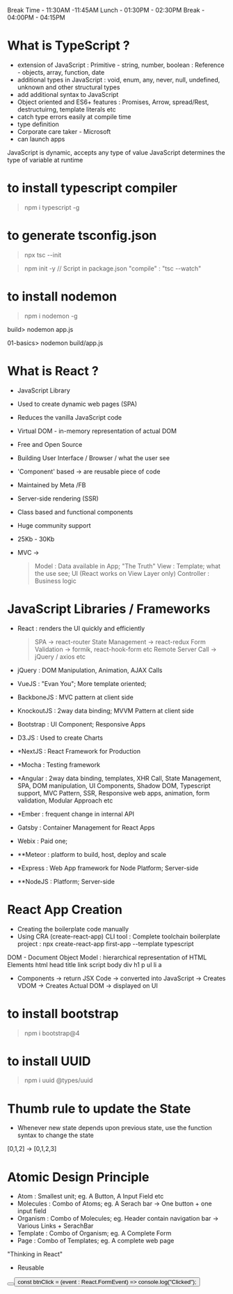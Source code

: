 Break Time - 11:30AM -11:45AM
Lunch - 01:30PM - 02:30PM
Break - 04:00PM - 04:15PM

# What is TypeScript ?
- extension of JavaScript 
    : Primitive - string, number, boolean
    : Reference - objects, array, function, date
- additional types in JavaScript
    : void, enum, any, never, null, undefined, unknown and other structural types
- add additional syntax to JavaScript
- Object oriented and ES6+ features
    : Promises, Arrow, spread/Rest, destructuirng, template literals etc
- catch type errors easily at compile time 
- type definition
- Corporate care taker - Microsoft
- can launch apps


JavaScript is dynamic, accepts any type of value
JavaScript determines the type of variable at runtime


# to install typescript compiler
> npm i typescript -g


# to generate tsconfig.json
> npx tsc --init

> npm init -y
// Script in package.json
"compile" : "tsc --watch"

# to install nodemon
> npm i nodemon -g

build> nodemon app.js

01-basics> nodemon build/app.js



# What is React ?
- JavaScript Library
- Used to create dynamic web pages (SPA)
- Reduces the vanilla JavaScript code
- Virtual DOM - in-memory representation of actual DOM
- Free and Open Source
- Building User Interface / Browser / what the user see
- 'Component' based -> are reusable piece of code
- Maintained by Meta /FB
- Server-side rendering (SSR)
- Class based and functional components
- Huge community support
- 25Kb - 30Kb

- MVC -> 
    > Model : Data available in App;  "The Truth"
    > View : Template; what the use see; UI (React works on View Layer only)
    > Controller : Business logic

# JavaScript Libraries / Frameworks
- React : renders the UI quickly and efficiently
    > SPA -> react-router
    > State Management -> react-redux
    > Form Validation -> formik, react-hook-form etc
    > Remote Server Call -> jQuery / axios etc

- jQuery : DOM Manipulation, Animation, AJAX Calls
- VueJS : "Evan You"; More template oriented; 
- BackboneJS : MVC pattern at client side
- KnockoutJS : 2way data binding; MVVM Pattern at client side
- Bootstrap : UI Component; Responsive Apps
- D3.JS : Used to create Charts
- *NextJS : React Framework for Production
- *Mocha : Testing framework
- *Angular : 2way data binding, templates, XHR Call, State Management, SPA, DOM manipulation, UI Components, Shadow DOM, Typescript support, MVC Pattern, SSR, Responsive web apps, animation, form validation, Modular Approach etc
- *Ember : frequent change in internal API
- Gatsby : Container Management for React Apps
- Webix : Paid one;
- **Meteor : platform to build, host, deploy and scale

- *Express : Web App framework for Node Platform; Server-side
- **NodeJS : Platform; Server-side


# React App Creation
- Creating the boilerplate code manually
- Using CRA (create-react-app) CLI tool
    : Complete toolchain boilerplate project
    : npx create-react-app first-app --template typescript

DOM - Document Object Model : hierarchical representation of HTML Elements
html
    head
        title
        link
        script
    body
        div
            h1
            p
            ul
                li
                    a


- Components -> return JSX Code -> converted into JavaScript -> Creates VDOM -> Creates Actual DOM -> displayed on UI

# to install bootstrap
> npm i bootstrap@4

# to install UUID
> npm i uuid @types/uuid


# Thumb rule to update the State
- Whenever new state depends upon previous state, use the function syntax to change the state

[0,1,2] -> [0,1,2,3]


# Atomic Design Principle
- Atom : Smallest unit; eg. A Button, A Input Field etc
- Molecules : Combo of Atoms; eg. A Serach bar -> One button + one input field
- Organism : Combo of Molecules; eg. Header contain navigation bar -> Various Links + SerachBar
- Template : Combo of Organism; eg. A Complete Form
- Page : Combo of Templates; eg. A complete web page

"Thinking in React"
- Reusable


<Button onBtnClick={btnClick} text='My Awesome Button' color='blue' bgColor='grey' border='2px red solid' />
<Button onBtnClick={btnClick} text='My Second Button' color='yellow'bgColor='tomamto' border='2px green solid'/>
const btnClick = (event : React.FormEvent) => console.log("Clicked");
